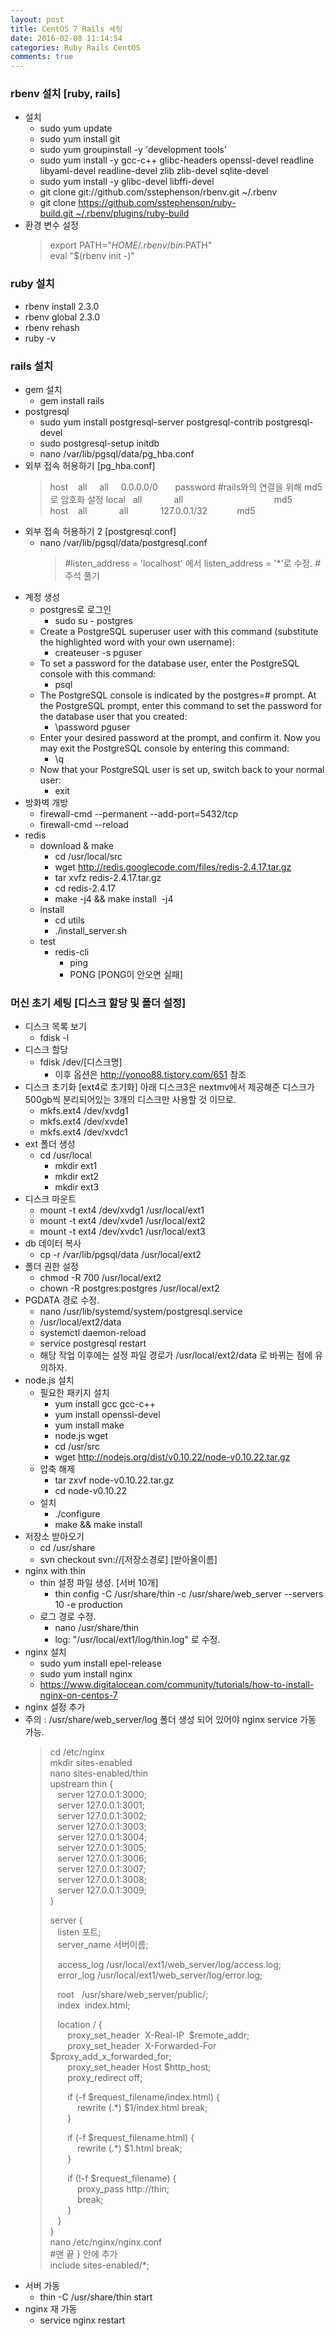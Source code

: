 ```yaml
---
layout: post
title: CentOS 7 Rails 세팅
date: 2016-02-08 11:14:54
categories: Ruby Rails CentOS
comments: true
---
```

### rbenv 설치 [ruby, rails]
* 설치
    * sudo yum update
    * sudo yum install git
    * sudo yum groupinstall -y 'development tools'
    * sudo yum install -y gcc-c++ glibc-headers openssl-devel readline libyaml-devel readline-devel zlib zlib-devel  sqlite-devel
    * sudo yum install -y glibc-devel libffi-devel
    * git clone git://github.com/sstephenson/rbenv.git ~/.rbenv
    * git clone https://github.com/sstephenson/ruby-build.git ~/.rbenv/plugins/ruby-build
* 환경 변수 설정
    >export PATH="$HOME/.rbenv/bin:$PATH"  
    >eval "$(rbenv init -)"

### ruby 설치
* rbenv install 2.3.0
* rbenv global 2.3.0
* rbenv rehash
* ruby -v

### rails 설치
* gem 설치
    * gem install rails
* postgresql
    * sudo yum install postgresql-server postgresql-contrib postgresql-devel
    * sudo postgresql-setup initdb
    * nano /var/lib/pgsql/data/pg_hba.conf
* 외부 접속 허용하기 [pg_hba.conf]
    > host    all     all     0.0.0.0/0       password
    >#rails와의 연결을 위해 md5로 암호화 설정
    >local   all             all                                     md5  
    >host    all             all             127.0.0.1/32            md5
* 외부 접속 허용하기 2 [postgresql.conf]
    * nano /var/lib/pgsql/data/postgresql.conf
        >#listen_address = 'localhost' 에서 listen_address = '*'로 수정. # 주석 풀기
* 계정 생성
    * postgres로 로그인
        * sudo su - postgres 
    * Create a PostgreSQL superuser user with this command (substitute the highlighted word with your own username):
        * createuser -s pguser
    * To set a password for the database user, enter the PostgreSQL console with this command: 
        * psql
    * The PostgreSQL console is indicated by the postgres=# prompt. At the PostgreSQL prompt, enter this command to set the password for the database user that you created:
        * \password pguser
    * Enter your desired password at the prompt, and confirm it. Now you may exit the PostgreSQL console by entering this command: 
        * \q 
    * Now that your PostgreSQL user is set up, switch back to your normal user:
        * exit
* 방화벽 개방
    * firewall-cmd --permanent --add-port=5432/tcp
    * firewall-cmd --reload
* redis
    * download & make
        * cd /usr/local/src 
        * wget http://redis.googlecode.com/files/redis-2.4.17.tar.gz
        * tar xvfz redis-2.4.17.tar.gz
        * cd redis-2.4.17
        * make -j4 && make install  -j4
    * install
        * cd utils
        * ./install_server.sh
    * test
        * redis-cli
            * ping
            * PONG [PONG이 안오면 실패]

### 머신 초기 세팅 [디스크 할당 및 폴더 설정]
* 디스크 목록 보기
    * fdisk -l
* 디스크 할당
    * fdisk /dev/[디스크명]
        * 이후 옵션은 <http://yonoo88.tistory.com/651> 참조
* 디스크 초기화 [ext4로 초기화] 아래 디스크3은 nextmv에서 제공해준 디스크가 500gb씩 분리되어있는 3개의 디스크만 사용할 것 이므로.
    * mkfs.ext4 /dev/xvdg1
    * mkfs.ext4 /dev/xvde1
    * mkfs.ext4 /dev/xvdc1
* ext 폴더 생성
    * cd /usr/local
        * mkdir ext1
        * mkdir ext2
        * mkdir ext3     
* 디스크 마운트
    * mount -t ext4 /dev/xvdg1 /usr/local/ext1
    * mount -t ext4 /dev/xvde1 /usr/local/ext2
    * mount -t ext4 /dev/xvdc1 /usr/local/ext3
* db 데이터 복사
    * cp -r /var/lib/pgsql/data /usr/local/ext2
* 폴더 권한 설정
    * chmod -R 700 /usr/local/ext2
    * chown -R postgres:postgres /usr/local/ext2
* PGDATA 경로 수정. 
    * nano /usr/lib/systemd/system/postgresql.service
    * /usr/local/ext2/data
    * systemctl daemon-reload
    * service postgresql restart
    * 해당 작업 이후에는 설정 파일 경로가  /usr/local/ext2/data 로 바뀌는 점에 유의하자.
* node.js 설치
    * 필요한 패키지 설치
        * yum install gcc gcc-c++
        * yum install openssl-devel
        * yum install make
        * node.js wget
        * cd /usr/src
        * wget http://nodejs.org/dist/v0.10.22/node-v0.10.22.tar.gz
    * 압축 해제
        * tar zxvf node-v0.10.22.tar.gz
        * cd node-v0.10.22
    * 설치
        * ./configure
        * make && make install
* 저장소 받아오기
    * cd /usr/share
    * svn checkout svn://[저장소경로] [받아올이름]
* nginx with thin
    * thin 설정 파일 생성. [서버 10개]
        * thin config -C /usr/share/thin -c /usr/share/web_server --servers 10 -e production 
    * 로그 경로 수정.
        * nano /usr/share/thin
        * log: "/usr/local/ext1/log/thin.log" 로 수정.
* nginx 설치
    * sudo yum install epel-release
    * sudo yum install nginx
    * <https://www.digitalocean.com/community/tutorials/how-to-install-nginx-on-centos-7>
* nginx 설정 추가
* ​주의 : /usr/share/web_server/log 폴더 생성 되어 있어야 nginx service 가동 가능.
    >cd /etc/nginx  
    >mkdir sites-enabled  
    >nano sites-enabled/thin  
    >upstream thin {  
    >   server 127.0.0.1:3000;  
    >   server 127.0.0.1:3001;  
    >   server 127.0.0.1:3002;  
    >   server 127.0.0.1:3003;  
    >   server 127.0.0.1:3004;  
    >   server 127.0.0.1:3005;  
    >   server 127.0.0.1:3006;  
    >   server 127.0.0.1:3007;  
    >   server 127.0.0.1:3008;  
    >   server 127.0.0.1:3009;  
    >}  
    >  
    >server {  
    >   listen 포트;  
    >   server_name 서버이름;  
    >  
    >   access_log /usr/local/ext1/web_server/log/access.log;  
    >   error_log /usr/local/ext1/web_server/log/error.log;  
    >  
    >   root   /usr/share/web_server/public/;  
    >   index  index.html;  
    >  
    >   location / {  
    >       proxy_set_header  X-Real-IP  $remote_addr;  
    >       proxy_set_header  X-Forwarded-For $proxy_add_x_forwarded_for;  
    >       proxy_set_header Host $http_host;  
    >       proxy_redirect off;  
    >  
    >       if (-f $request_filename/index.html) {  
    >           rewrite (.*) $1/index.html break;  
    >       }  
    >  
    >       if (-f $request_filename.html) {  
    >           rewrite (.*) $1.html break;  
    >       }  
    >  
    >       if (!-f $request_filename) {  
    >           proxy_pass http://thin;  
    >           break;  
    >       }  
    >   }  
    >}  
    >nano /etc/nginx/nginx.conf  
    >#맨 끝 } 안에 추가  
    >include sites-enabled/*;
* 서버 가동
    * thin -C /usr/share/thin start
* nginx 재 가동
    * service nginx restart